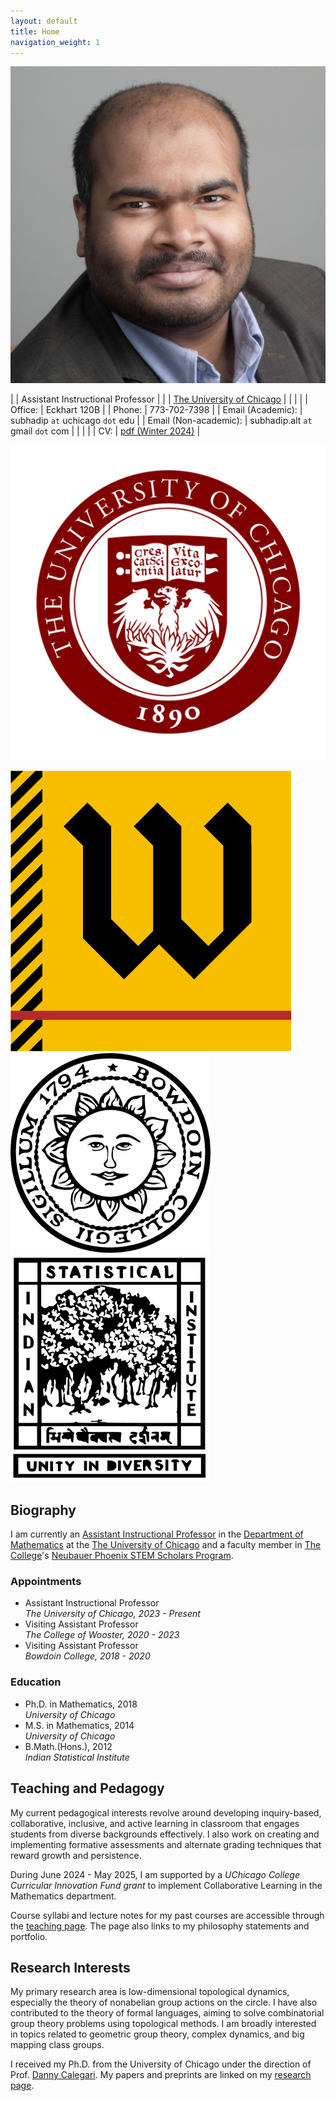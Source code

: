 ```yaml
---
layout: default
title: Home
navigation_weight: 1
---
```


<div class="about">
<div class="picture">

[![Subhadip Chowdhury](assets/photos/me_small.jpg)](assets/photos/)
</div>

<div class="mail">

|        | Assistant Instructional Professor |
|        | [The University of Chicago](https://www.uchicago.edu)  |
|        |    |
| Office: | Eckhart 120B |
| Phone: | 773-702-7398 |
| Email (Academic): | subhadip `at` uchicago `dot` edu |
| Email (Non-academic): | subhadip.alt `at` gmail `dot` com |
|        |    |
| CV: | <i class="far fa-file-pdf"></i> [pdf (Winter 2024)](assets/CV.pdf) |

</div>
<div class="shield">
  <div class="current">
  
  ![The University of Chicago](assets/logos/UChicago_seal.svg "Crescat scientia; vita excolatur")
  </div>
  <div class="old">
  
   ![The College of Wooster](assets/logos/Wooster_seal.png "Ex Uno Fonte")
   ![Bowdoin College](assets/logos/bowdoin_seal.png "Ut Aquila Versus Coelum")
   ![Indian Statistical Institute](assets/logos/isi_logo.png "भिन्नेष्वैक्यस्य दर्शनम्")
  </div>
</div>

</div>

<div class='anchor'>

## Biography

I am currently an [Assistant Instructional Professor](https://mathematics.uchicago.edu/people/profile/subhadip-chowdhury/) in the [Department of Mathematics](https://mathematics.uchicago.edu/) at the [The University of Chicago](https://www.uchicago.edu/) and a faculty member in [The College](https://college.uchicago.edu/)'s [Neubauer Phoenix STEM Scholars Program](https://college.uchicago.edu/phoenix-stem). 

<div class='experience'>

### Appointments ###

* Assistant Instructional Professor <br> 
  _The University of Chicago, 2023 - Present_
* Visiting Assistant Professor <br> 
  _The College of Wooster, 2020 - 2023_
* Visiting Assistant Professor <br> 
  _Bowdoin College, 2018 - 2020_

</div>

<div class='education'>

### Education ###

* Ph.D. in Mathematics, 2018<br>
  _University of Chicago_
* M.S. in Mathematics, 2014<br>
  _University of Chicago_
* B.Math.(Hons.), 2012<br>
  _Indian Statistical Institute_

</div>

</div>

<div class='anchor'>

## Teaching and Pedagogy

My current pedagogical interests revolve around developing inquiry-based, collaborative, inclusive, and active learning in classroom that engages students from diverse backgrounds effectively. I also work on creating and implementing formative assessments and alternate grading techniques that reward growth and persistence.

During June 2024 - May 2025, I am supported by a <i>UChicago College Curricular Innovation Fund grant</i> to implement Collaborative Learning in the Mathematics department.

Course syllabi and lecture notes for my past courses are accessible through the [teaching page](teaching). The page also links to my philosophy statements and portfolio.

</div>

<div class='anchor'>

## Research Interests

My primary research area is low-dimensional topological dynamics, especially the theory of nonabelian group actions on the circle. I have also contributed to the theory of formal languages, aiming to solve combinatorial group theory problems using topological methods. I am broadly interested in topics related to geometric group theory, complex dynamics, and big mapping class groups. 

I received my Ph.D. from the University of Chicago under the direction of Prof. [Danny Calegari](http://math.uchicago.edu/~dannyc/). My papers and preprints are linked on my [research page](research).

</div>


